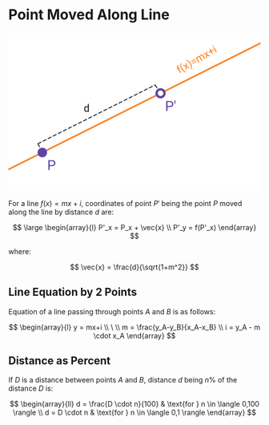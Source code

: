 # Point Moved Along Line

![Point moved along line](https://raw.githubusercontent.com/damianc/math-notes/refs/heads/master/_images/anal-geom/line/point-moved-along-line.png)

For a line $f(x) = mx+i$, coordinates of point $P'$ being the point $P$  moved along the line by distance $d$ are:

$$
\large
\begin{array}{l}
P'_x = P_x + \vec{x}
\\
P'_y = f(P'_x)
\end{array}
$$

where:

$$
\vec{x} = \frac{d}{\sqrt{1+m^2}}
$$

## Line Equation by 2 Points

Equation of a line passing through points $A$ and $B$ is as follows:

$$
\begin{array}{l}
y = mx+i
\\
\ 
\\
m = \frac{y_A-y_B}{x_A-x_B}
\\
i = y_A - m \cdot x_A
\end{array}
$$

## Distance as Percent

If $D$ is a distance between points $A$ and $B$, distance $d$ being $n$% of the distance $D$ is:

$$
\begin{array}{ll}
d = \frac{D \cdot n}{100} &
\text{for } n \in \langle 0,100 \rangle
\\
d = D \cdot n &
\text{for } n \in \langle 0,1 \rangle
\end{array}
$$

